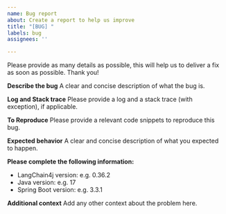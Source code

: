 ```yaml
---
name: Bug report
about: Create a report to help us improve
title: "[BUG] "
labels: bug
assignees: ''

---
```


Please provide as many details as possible, this will help us to deliver a fix as soon as possible.
Thank you!

**Describe the bug**
A clear and concise description of what the bug is.

**Log and Stack trace**
Please provide a log and a stack trace (with exception), if applicable.

**To Reproduce**
Please provide a relevant code snippets to reproduce this bug.

**Expected behavior**
A clear and concise description of what you expected to happen.

**Please complete the following information:**
- LangChain4j version: e.g. 0.36.2
- Java version: e.g. 17
- Spring Boot version: e.g. 3.3.1

**Additional context**
Add any other context about the problem here.
